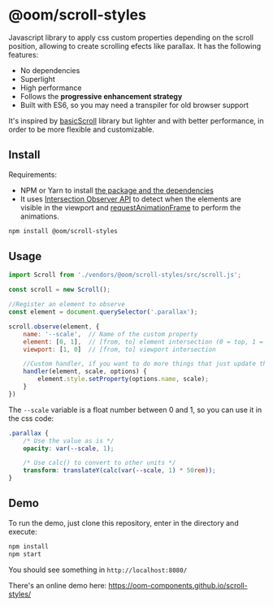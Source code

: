 # @oom/scroll-styles

Javascript library to apply css custom properties depending on the scroll position, allowing to create scrolling efects like parallax. It has the following features:

* No dependencies
* Superlight
* High performance
* Follows the **progressive enhancement strategy**
* Built with ES6, so you may need a transpiler for old browser support

It's inspired by [basicScroll](https://github.com/electerious/basicScroll) library but lighter and with better performance, in order to be more flexible and customizable.

## Install

Requirements:

* NPM or Yarn to install [the package and the dependencies](https://www.npmjs.com/@oom/scroll-styles)
* It uses [Intersection Observer API](https://developer.mozilla.org/en-US/docs/Web/API/Intersection_Observer_API) to detect when the elements are visible in the viewport and [requestAnimationFrame](https://developer.mozilla.org/en-US/docs/Web/API/window/requestAnimationFrame) to perform the animations.

```sh
npm install @oom/scroll-styles
```

## Usage

```js
import Scroll from './vendors/@oom/scroll-styles/src/scroll.js';

const scroll = new Scroll();

//Register an element to observe
const element = document.querySelector('.parallax');

scroll.observe(element, {
    name: '--scale',  // Name of the custom property
    element: [0, 1],  // [from, to] element intersection (0 = top, 1 = bottom, 0.5 = middle, etc)
    viewport: [1, 0]  // [from, to] viewport intersection

    //Custom handler, if you want to do more things that just update the property
    handler(element, scale, options) {
        element.style.setProperty(options.name, scale);
    }
})
```

The `--scale` variable is a float number between 0 and 1, so you can use it in the css code:

```css
.parallax {
    /* Use the value as is */
    opacity: var(--scale, 1);

    /* Use calc() to convert to other units */
    transform: translateY(calc(var(--scale, 1) * 50rem));
}
```

## Demo

To run the demo, just clone this repository, enter in the directory and execute:

```sh
npm install
npm start
```

You should see something in `http://localhost:8080/`

There's an online demo here: https://oom-components.github.io/scroll-styles/
